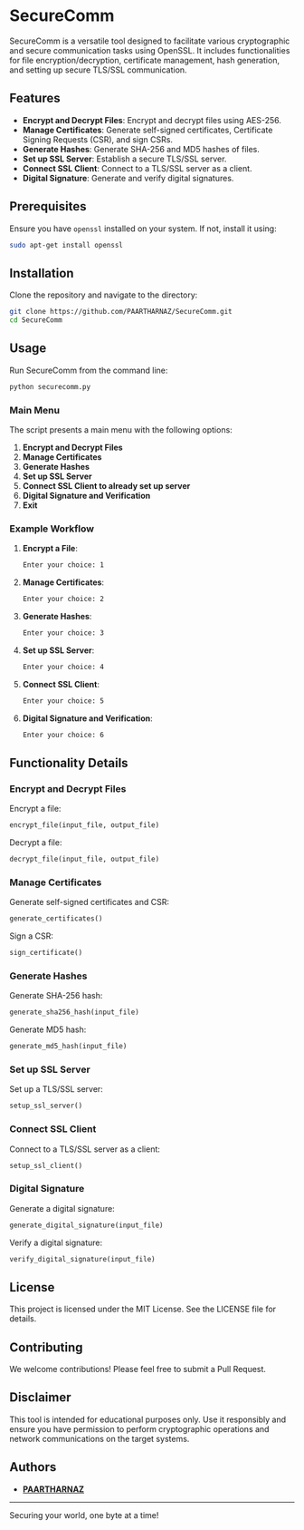 # SecureComm

SecureComm is a versatile tool designed to facilitate various cryptographic and secure communication tasks using OpenSSL. It includes functionalities for file encryption/decryption, certificate management, hash generation, and setting up secure TLS/SSL communication.

## Features

- **Encrypt and Decrypt Files**: Encrypt and decrypt files using AES-256.
- **Manage Certificates**: Generate self-signed certificates, Certificate Signing Requests (CSR), and sign CSRs.
- **Generate Hashes**: Generate SHA-256 and MD5 hashes of files.
- **Set up SSL Server**: Establish a secure TLS/SSL server.
- **Connect SSL Client**: Connect to a TLS/SSL server as a client.
- **Digital Signature**: Generate and verify digital signatures.

## Prerequisites

Ensure you have `openssl` installed on your system. If not, install it using:

```sh
sudo apt-get install openssl
```

## Installation

Clone the repository and navigate to the directory:

```sh
git clone https://github.com/PAARTHARNAZ/SecureComm.git
cd SecureComm
```

## Usage

Run SecureComm from the command line:

```sh
python securecomm.py
```

### Main Menu

The script presents a main menu with the following options:

1. **Encrypt and Decrypt Files**
2. **Manage Certificates**
3. **Generate Hashes**
4. **Set up SSL Server**
5. **Connect SSL Client to already set up server**
6. **Digital Signature and Verification**
0. **Exit**

### Example Workflow

1. **Encrypt a File**:

    ```sh
    Enter your choice: 1
    ```

2. **Manage Certificates**:

    ```sh
    Enter your choice: 2
    ```

3. **Generate Hashes**:

    ```sh
    Enter your choice: 3
    ```

4. **Set up SSL Server**:

    ```sh
    Enter your choice: 4
    ```

5. **Connect SSL Client**:

    ```sh
    Enter your choice: 5
    ```

6. **Digital Signature and Verification**:

    ```sh
    Enter your choice: 6
    ```

## Functionality Details

### Encrypt and Decrypt Files

Encrypt a file:

```python
encrypt_file(input_file, output_file)
```

Decrypt a file:

```python
decrypt_file(input_file, output_file)
```

### Manage Certificates

Generate self-signed certificates and CSR:

```python
generate_certificates()
```

Sign a CSR:

```python
sign_certificate()
```

### Generate Hashes

Generate SHA-256 hash:

```python
generate_sha256_hash(input_file)
```

Generate MD5 hash:

```python
generate_md5_hash(input_file)
```

### Set up SSL Server

Set up a TLS/SSL server:

```python
setup_ssl_server()
```

### Connect SSL Client

Connect to a TLS/SSL server as a client:

```python
setup_ssl_client()
```

### Digital Signature

Generate a digital signature:

```python
generate_digital_signature(input_file)
```

Verify a digital signature:

```python
verify_digital_signature(input_file)
```

## License

This project is licensed under the MIT License. See the LICENSE file for details.

## Contributing

We welcome contributions! Please feel free to submit a Pull Request.

## Disclaimer

This tool is intended for educational purposes only. Use it responsibly and ensure you have permission to perform cryptographic operations and network communications on the target systems.

## Authors

- **[PAARTHARNAZ](https://github.com/PAARTHARNAZ)**

---

Securing your world, one byte at a time!
